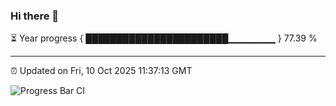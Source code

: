 ### Hi there 👋

⏳ Year progress { ███████████████████████▁▁▁▁▁▁▁ } 77.39 %

---

⏰ Updated on Fri, 10 Oct 2025 11:37:13 GMT

![Progress Bar CI](https://github.com/IshwaranRudhara/GIT-ACTION/workflows/Progress%20Bar%20CI/badge.svg)
